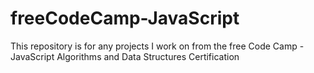 # freeCodeCamp-JavaScript

This repository is for any projects I work on from the free Code Camp - JavaScript Algorithms and Data Structures Certification 
